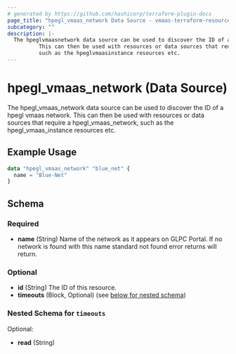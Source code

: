 ```yaml
---
# generated by https://github.com/hashicorp/terraform-plugin-docs
page_title: "hpegl_vmaas_network Data Source - vmaas-terraform-resources"
subcategory: ""
description: |-
  The hpeglvmaasnetwork data source can be used to discover the ID of a hpegl vmaas network.
          This can then be used with resources or data sources that require a hpeglvmaasnetwork,
          such as the hpeglvmaasinstance resources etc.
---
```


# hpegl_vmaas_network (Data Source)

The hpegl_vmaas_network data source can be used to discover the ID of a hpegl vmaas network.
		This can then be used with resources or data sources that require a hpegl_vmaas_network,
		such as the hpegl_vmaas_instance resources etc.

## Example Usage

```terraform
data "hpegl_vmaas_network" "blue_net" {
  name = "Blue-Net"
}
```

<!-- schema generated by tfplugindocs -->
## Schema

### Required

- **name** (String) Name of the network as it appears on GLPC Portal. If no network is found with this name standard not found error returns will return.

### Optional

- **id** (String) The ID of this resource.
- **timeouts** (Block, Optional) (see [below for nested schema](#nestedblock--timeouts))

<a id="nestedblock--timeouts"></a>
### Nested Schema for `timeouts`

Optional:

- **read** (String)



